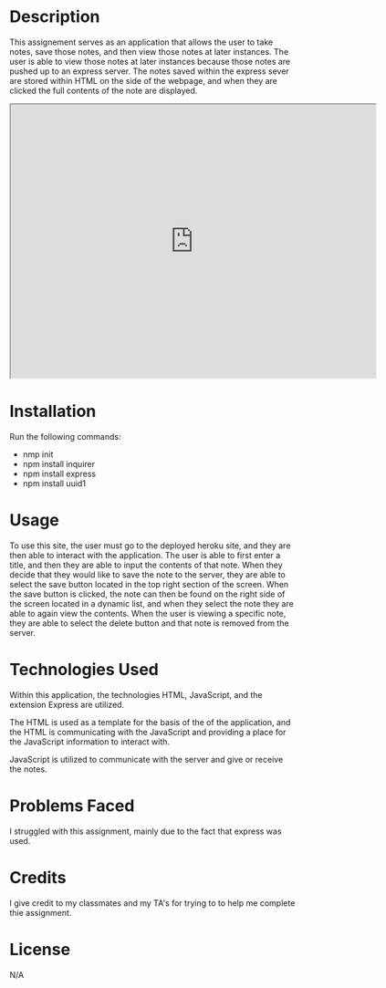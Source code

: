 # **Description**

This assignement serves as an application that allows the user to take notes, save those notes, and then view those notes at later instances. The user is able to view those notes at later instances because those notes are pushed up to an express server. The notes saved within the express sever are stored within HTML on the side of the webpage, and when they are clicked the full contents of the note are displayed. 

<iframe src="https://drive.google.com/file/d/1MgHLm4_3m_icTvNXKzIu74CM9CxMgUs9/preview" width="640" height="480"></iframe>

# **Installation**

Run the following commands: 

* nmp init
* npm install inquirer
* npm install express
* npm install uuid1

# **Usage**

To use this site, the user must go to the deployed heroku site, and they are then able to interact with the application. The user is able to first enter a title, and then they are able to input the contents of that note. When they decide that they would like to save the note to the server, they are able to select the save button located in the top right section of the screen. When the save button is clicked, the note can then be found on the right side of the screen located in a dynamic list, and when they select the note they are able to again view the contents. When the user is viewing a specific note, they are able to select the delete button and that note is removed from the server. 

# **Technologies Used**

Within this application, the technologies HTML, JavaScript, and the extension Express are utilized.

The HTML is used as a template for the basis of the of the application, and the HTML is communicating with the JavaScript and providing a place for the JavaScript information to interact with. 

JavaScript is utilized to communicate with the server and give or receive the notes. 

# **Problems Faced**

I struggled with this assignment, mainly due to the fact that express was used.

# **Credits**

I give credit to my classmates and my TA's for trying to to help me complete thie assignment. 

# **License**

N/A